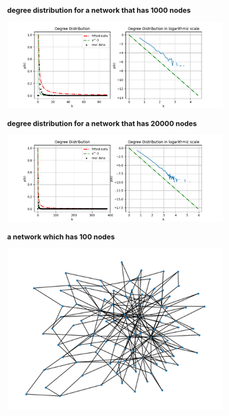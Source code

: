### degree distribution for a network that has 1000 nodes
![degree distribution for 1000 nodes](degree-dist-1000.png "degree distribution for 1000 nodes")

### degree distribution for a network that has 20000 nodes
![degree distribution for 20000 nodes](degree-dist-20000.png "degree distribution for 20000 nodes")

### a network which has 100 nodes
![network100](network100.png "network100")